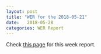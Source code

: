 ```yaml
---
layout: post
title: "WER for the 2018-05-21"
date:   2018-05-28
categories: WER Report
---
```


Check [this page](https://fderyckel.github.io/WER/reports/WER_2018_05_22.html) for this week report.  
